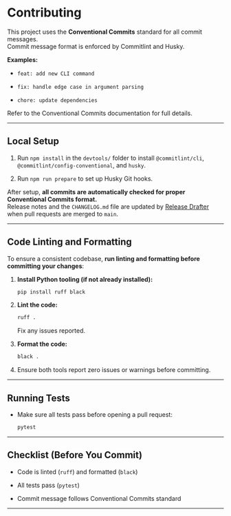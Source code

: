 # Contributing

This project uses the **Conventional Commits** standard for all commit messages.  
Commit message format is enforced by Commitlint and Husky.

**Examples:**

* `feat: add new CLI command`
    
* `fix: handle edge case in argument parsing`
    
* `chore: update dependencies`
    

Refer to the Conventional Commits documentation for full details.

* * *

## Local Setup

1. Run `npm install` in the `devtools/` folder to install `@commitlint/cli`, `@commitlint/config-conventional`, and `husky`.
    
2. Run `npm run prepare` to set up Husky Git hooks.
    

After setup, **all commits are automatically checked for proper Conventional Commits format.**  
Release notes and the `CHANGELOG.md` file are updated by [Release Drafter](https://github.com/release-drafter/release-drafter) when pull requests are merged to `main`.

* * *

## Code Linting and Formatting

To ensure a consistent codebase, **run linting and formatting before committing your changes**:

1. **Install Python tooling (if not already installed):**
    
    ```bash
    pip install ruff black
    ```
    
2. **Lint the code:**
    
    ```bash
    ruff .
    ```
    
    Fix any issues reported.
    
3. **Format the code:**
    
    ```bash
    black .
    ```
    
4. Ensure both tools report zero issues or warnings before committing.
    

* * *

## Running Tests

* Make sure all tests pass before opening a pull request:
    
    ```bash
    pytest
    ```
    

* * *

## Checklist (Before You Commit)

*  Code is linted (`ruff`) and formatted (`black`)
    
*  All tests pass (`pytest`)
    
*  Commit message follows Conventional Commits standard
    

* * *